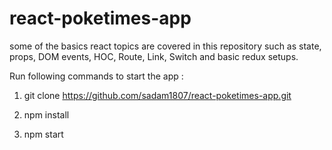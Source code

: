 # react-poketimes-app

some of the basics  react topics are covered in this repository such as state, props, DOM events, HOC, Route, Link, Switch and basic redux setups.

Run following commands to start the app :

1. git clone https://github.com/sadam1807/react-poketimes-app.git

2. npm install

3. npm start

